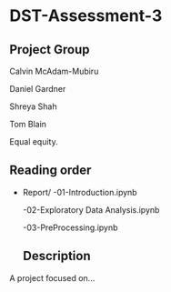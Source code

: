 # DST-Assessment-3

## Project Group

Calvin McAdam-Mubiru

Daniel Gardner

Shreya Shah

Tom Blain

Equal equity.

## Reading order

* Report/
  -01-Introduction.ipynb
  
  -02-Exploratory Data Analysis.ipynb
  
  -03-PreProcessing.ipynb

  
  
  ## Description   

A project focused on...
